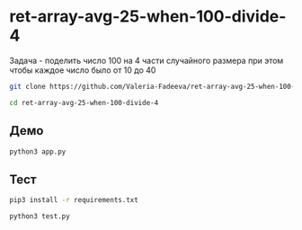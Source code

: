 # ret-array-avg-25-when-100-divide-4

Задача - поделить число 100 на 4 части случайного размера при этом чтобы каждое число было от 10 до 40

```bash
git clone https://github.com/Valeria-Fadeeva/ret-array-avg-25-when-100-divide-4.git

cd ret-array-avg-25-when-100-divide-4
```

## Демо

```bash
python3 app.py
```

## Тест

```bash
pip3 install -r requirements.txt

python3 test.py
```
